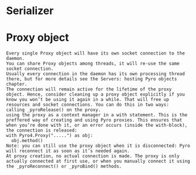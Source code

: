 

# Serializer


# Proxy object
    Every single Proxy object will have its own socket connection to the daemon.
    You can share Proxy objects among threads, it will re-use the same socket connection.
    Usually every connection in the daemon has its own processing thread there, but for more details see the Servers: hosting Pyro objects chapter.
    The connection will remain active for the lifetime of the proxy object. Hence, consider cleaning up a proxy object explicitly if you know you won’t be using it again in a while. That will free up resources and socket connections. You can do this in two ways:
    calling _pyroRelease() on the proxy.
    using the proxy as a context manager in a with statement. This is the preffered way of creating and using Pyro proxies. This ensures that when you’re done with it, or an error occurs (inside the with-block), the connection is released:
    with Pyro4.Proxy(".....") as obj:
      obj.method()
    Note: you can still use the proxy object when it is disconnected: Pyro will reconnect it as soon as it’s needed again.
    At proxy creation, no actual connection is made. The proxy is only actually connected at first use, or when you manually connect it using the _pyroReconnect() or _pyroBind() methods.
